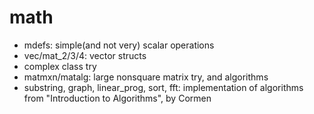 # math
- mdefs: simple(and not very) scalar operations
- vec/mat_2/3/4: vector structs
- complex class try
- matmxn/matalg: large nonsquare matrix try, and algorithms
- substring, graph, linear_prog, sort, fft:
  implementation of algorithms from "Introduction to Algorithms", by Cormen 

